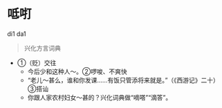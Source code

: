 # 呧咑
di1 da1
> 兴化方言词典
- ①（贬）交往
  - 今后少和这种人～。②啰唆、不爽快
  - “老儿～甚么，谁和你发课……有饭只管添将来就是。”（《西游记》二十）③搭讪
  - 你跟人家农村妇女～甚的？兴化词典做“嘀嗒”“滴答”。
